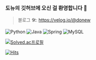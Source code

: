 ### 도뉴의 깃허브에 오신 걸 환영합니다 🐙

<!--
**03do-new30/03do-new30** is a ✨ _special_ ✨ repository because its `README.md` (this file) appears on your GitHub profile.

Here are some ideas to get you started:

- 🔭 I’m currently working on ...
- 🌱 I’m currently learning ...
- 👯 I’m looking to collaborate on ...
- 🤔 I’m looking for help with ...
- 💬 Ask me about ...
- 📫 How to reach me: ...
- 😄 Pronouns: ...
- ⚡ Fun fact: ...
-->

> 블로그 🛠️: https://velog.io/@donew

![Python](https://img.shields.io/badge/Python-3776AB?style=for-the-badge&logo=python&logoColor=white)
![Java](https://img.shields.io/badge/Java-ED8B00?style=for-the-badge&logo=openjdk&logoColor=white)
![Spring](https://img.shields.io/badge/Spring-6DB33F?style=for-the-badge&logo=spring&logoColor=white)
![MySQL](https://img.shields.io/badge/MySQL-00000F?style=for-the-badge&logo=mysql&logoColor=white)

[![Solved.ac프로필](http://mazassumnida.wtf/api/v2/generate_badge?boj=eastgloss0330)](https://solved.ac/eastgloss0330)

[![Hits](https://hits.seeyoufarm.com/api/count/incr/badge.svg?url=https%3A%2F%2Fgithub.com%2F03do-new30&count_bg=%23FFADAD&title_bg=%23555555&icon=&icon_color=%23E7E7E7&title=hits&edge_flat=false)](https://hits.seeyoufarm.com)
